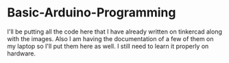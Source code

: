 # Basic-Arduino-Programming
I'll be putting all the code here that I have already written on tinkercad along with the images. Also I am having the documentation of a few of them on my laptop so I'll put them here as well. I still need to learn it properly on hardware.
